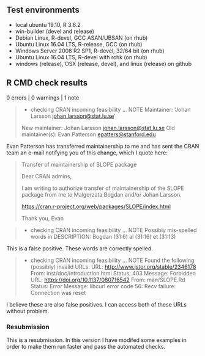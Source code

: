 ## Test environments

* local ubuntu 19.10, R 3.6.2
* win-builder (devel and release)
* Debian Linux, R-devel, GCC ASAN/UBSAN (on rhub)
* Ubuntu Linux 16.04 LTS, R-release, GCC (on rhub)
* Windows Server 2008 R2 SP1, R-devel, 32/64 bit (on rhub)
* Ubuntu Linux 16.04 LTS, R-devel with rchk (on rhub)
* windows (release), OSX (release, devel), and linux (release) on github

## R CMD check results

0 errors | 0 warnings | 1 note

> * checking CRAN incoming feasibility ... NOTE
> Maintainer: 'Johan Larsson <johan.larsson@stat.lu.se>'
> 
> New maintainer:
>   Johan Larsson <johan.larsson@stat.lu.se>
> Old maintainer(s):
>   Evan Patterson <epatters@stanford.edu>

Evan Patterson has transferred maintainership to me and has
sent the CRAN team an e-mail notifying you of this change, which I quote here:

> Transfer of maintainership of SLOPE package
> 
> Dear CRAN admins,
> 
> I am writing to authorize transfer of maintainership of the SLOPE package 
> from me to Malgorzata Bogdan and/or Johan Larsson.
> 
> https://cran.r-project.org/web/packages/SLOPE/index.html
> 
> Thank you,
> Evan

> * checking CRAN incoming feasibility ... NOTE
> Possibly mis-spelled words in DESCRIPTION:
>   Bogdan (31:6)
>   al (31:16)
>   et (31:13)
  
This is a false positive. These words are correctly spelled.

> * checking CRAN incoming feasibility ... NOTE
> Found the following (possibly) invalid URLs:
>   URL: http://www.jstor.org/stable/2346178
>     From: inst/doc/introduction.html
>     Status: 403
>     Message: Forbidden
>   URL: https://doi.org/10.1137/080716542
>     From: man/SLOPE.Rd
>     Status: Error
>     Message: libcurl error code 56:
>       	Recv failure: Connection was reset

I believe these are also false positives. I can access both of these
URLs without problem.

  
### Resubmission

This is a resubmission. In this version I have modifed some examples
in order to make them run faster and pass the automated checks.
